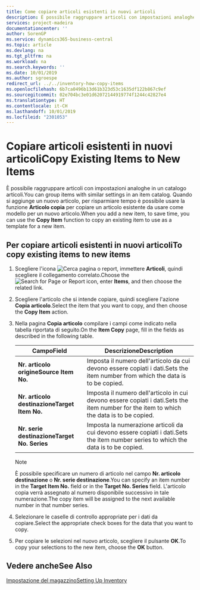 ```yaml
---
title: Come copiare articoli esistenti in nuovi articoli
description: È possibile raggruppare articoli con impostazioni analoghe in un catalogo articoli. Quando si aggiunge un nuovo articolo, per risparmiare tempo è possibile usare l'opzione **Articolo copia** per copiare un articolo esistente da usare come modello per un nuovo articolo.
services: project-madeira
documentationcenter: ''
author: SorenGP
ms.service: dynamics365-business-central
ms.topic: article
ms.devlang: na
ms.tgt_pltfrm: na
ms.workload: na
ms.search.keywords: ''
ms.date: 10/01/2019
ms.author: sgroespe
redirect_url: ../../inventory-how-copy-items
ms.openlocfilehash: 6b7ca0496b13d61b323d53c1635df122b867c9ef
ms.sourcegitcommit: 02e704bc3e01d62072144919774f1244c42827e4
ms.translationtype: HT
ms.contentlocale: it-CH
ms.lasthandoff: 10/01/2019
ms.locfileid: "2301053"
---
```

# <a name="copy-existing-items-to-new-items"></a><span data-ttu-id="dc671-104">Copiare articoli esistenti in nuovi articoli</span><span class="sxs-lookup"><span data-stu-id="dc671-104">Copy Existing Items to New Items</span></span>
<span data-ttu-id="dc671-105">È possibile raggruppare articoli con impostazioni analoghe in un catalogo articoli.</span><span class="sxs-lookup"><span data-stu-id="dc671-105">You can group items with similar settings in an item catalog.</span></span> <span data-ttu-id="dc671-106">Quando si aggiunge un nuovo articolo, per risparmiare tempo è possibile usare la funzione **Articolo copia** per copiare un articolo esistente da usare come modello per un nuovo articolo.</span><span class="sxs-lookup"><span data-stu-id="dc671-106">When you add a new item, to save time, you can use the **Copy Item** function to copy an existing item to use as a template for a new item.</span></span>  

## <a name="to-copy-existing-items-to-new-items"></a><span data-ttu-id="dc671-107">Per copiare articoli esistenti in nuovi articoli</span><span class="sxs-lookup"><span data-stu-id="dc671-107">To copy existing items to new items</span></span>  

1.  <span data-ttu-id="dc671-108">Scegliere l'icona ![Cerca pagina o report](../../media/ui-search/search_small.png "Cerca pagina o report"), immettere **Articoli**, quindi scegliere il collegamento correlato.</span><span class="sxs-lookup"><span data-stu-id="dc671-108">Choose the ![Search for Page or Report](../../media/ui-search/search_small.png "Search for Page or Report icon") icon, enter **Items**, and then choose the related link.</span></span>  
2.  <span data-ttu-id="dc671-109">Scegliere l'articolo che si intende copiare, quindi scegliere l'azione **Copia articolo**.</span><span class="sxs-lookup"><span data-stu-id="dc671-109">Select the item that you want to copy, and then choose the **Copy Item** action.</span></span>  
3.  <span data-ttu-id="dc671-110">Nella pagina **Copia articolo** compilare i campi come indicato nella tabella riportata di seguito.</span><span class="sxs-lookup"><span data-stu-id="dc671-110">On the **Item Copy** page, fill in the fields as described in the following table.</span></span>  

    |<span data-ttu-id="dc671-111">Campo</span><span class="sxs-lookup"><span data-stu-id="dc671-111">Field</span></span>|<span data-ttu-id="dc671-112">Descrizione</span><span class="sxs-lookup"><span data-stu-id="dc671-112">Description</span></span>|  
    |---------------------------------|---------------------------------------|  
    |<span data-ttu-id="dc671-113">**Nr. articolo origine**</span><span class="sxs-lookup"><span data-stu-id="dc671-113">**Source Item No.**</span></span>|<span data-ttu-id="dc671-114">Imposta il numero dell'articolo da cui devono essere copiati i dati.</span><span class="sxs-lookup"><span data-stu-id="dc671-114">Sets the item number from which the data is to be copied.</span></span>|  
    |<span data-ttu-id="dc671-115">**Nr. articolo destinazione**</span><span class="sxs-lookup"><span data-stu-id="dc671-115">**Target Item No.**</span></span>|<span data-ttu-id="dc671-116">Imposta il numero dell'articolo in cui devono essere copiati i dati.</span><span class="sxs-lookup"><span data-stu-id="dc671-116">Sets the item number for the item to which the data is to be copied.</span></span>|  
    |<span data-ttu-id="dc671-117">**Nr. serie destinazione**</span><span class="sxs-lookup"><span data-stu-id="dc671-117">**Target No. Series**</span></span>|<span data-ttu-id="dc671-118">Imposta la numerazione articoli da cui devono essere copiati i dati.</span><span class="sxs-lookup"><span data-stu-id="dc671-118">Sets the item number series to which the data is to be copied.</span></span>|  

    > [!NOTE]  
    >  <span data-ttu-id="dc671-119">È possibile specificare un numero di articolo nel campo **Nr. articolo destinazione** o **Nr. serie destinazione**.</span><span class="sxs-lookup"><span data-stu-id="dc671-119">You can specify an item number in the **Target Item No.** field or in the **Target No. Series** field.</span></span> <span data-ttu-id="dc671-120">L'articolo copia verrà assegnato al numero disponibile successivo in tale numerazione.</span><span class="sxs-lookup"><span data-stu-id="dc671-120">The copy item will be assigned to the next available number in that number series.</span></span>  

4.  <span data-ttu-id="dc671-121">Selezionare le caselle di controllo appropriate per i dati da copiare.</span><span class="sxs-lookup"><span data-stu-id="dc671-121">Select the appropriate check boxes for the data that you want to copy.</span></span>  
5.  <span data-ttu-id="dc671-122">Per copiare le selezioni nel nuovo articolo, scegliere il pulsante **OK**.</span><span class="sxs-lookup"><span data-stu-id="dc671-122">To copy your selections to the new item, choose the **OK** button.</span></span>  

## <a name="see-also"></a><span data-ttu-id="dc671-123">Vedere anche</span><span class="sxs-lookup"><span data-stu-id="dc671-123">See Also</span></span>  
[<span data-ttu-id="dc671-124">Impostazione del magazzino</span><span class="sxs-lookup"><span data-stu-id="dc671-124">Setting Up Inventory</span></span>](../../inventory-setup-inventory.md)
